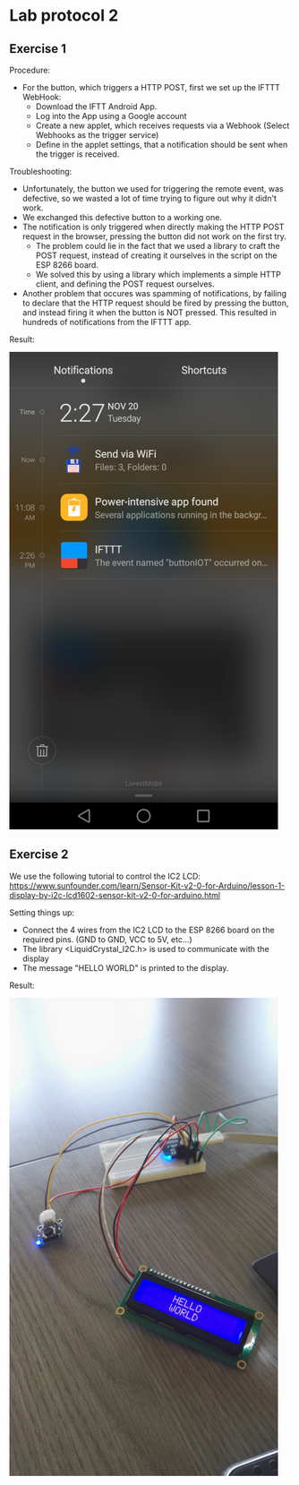# Lab protocol 2

## Exercise 1

Procedure:
- For the button, which triggers a HTTP POST, first we set up the IFTTT WebHook:
    - Download the IFTT Android App.
    - Log into the App using a Google account
    - Create a new applet, which receives requests via a Webhook (Select Webhooks as the trigger service)
    - Define in the applet settings, that a notification should be sent when the trigger is received.

Troubleshooting:
- Unfortunately, the button we used for triggering the remote event, was defective, so we wasted a lot of time trying to figure out why it didn't work.
- We exchanged this defective button to a working one.
- The notification is only triggered when directly making the HTTP POST request in the browser, pressing the button did not work on the first try.
    - The problem could lie in the fact that we used a library to craft the POST request, instead of creating it ourselves in the script on the ESP 8266 board.
    - We solved this by using a library which implements a simple HTTP client, and defining the POST request ourselves.
- Another problem that occures was spamming of notifications, by failing to declare that the HTTP request should be fired by pressing the button, and instead firing it when the button is NOT pressed. This resulted in hundreds of notifications from the IFTTT app.

Result:

![notification screenshot](https://github.com/scratcher221/iot_portfolio/blob/master/team/images/screenshot_ifttt.png)

## Exercise 2

We use the following tutorial to control the IC2 LCD: https://www.sunfounder.com/learn/Sensor-Kit-v2-0-for-Arduino/lesson-1-display-by-i2c-lcd1602-sensor-kit-v2-0-for-arduino.html

Setting things up:
- Connect the 4 wires from the IC2 LCD to the ESP 8266 board on the required pins. (GND to GND, VCC to 5V, etc...)
- The library <LiquidCrystal_I2C.h> is used to communicate with the display
- The message "HELLO WORLD" is printed to the display.

Result:

![working display](https://github.com/scratcher221/iot_portfolio/blob/master/team/images/working_display.jpg)
